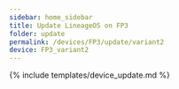 ```yaml
---
sidebar: home_sidebar
title: Update LineageOS on FP3
folder: update
permalink: /devices/FP3/update/variant2
device: FP3_variant2
---
```

{% include templates/device_update.md %}
